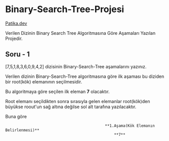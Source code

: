 # Binary-Search-Tree-Projesi

[Patika.dev](https://www.patika.dev/tr)

Verilen Dizinin Binary Search Tree Algoritmasına Göre Aşamaları Yazılan Projedir.

## Soru - 1

[7,5,1,8,3,6,0,9,4,2] dizisinin Binary-Search-Tree aşamalarını yazınız.

Verilen dizinin Binary-Search-Tree algoritmasına göre ilk aşaması bu diziden bir root(kök) elemanının seçilmesidir.

Bu algoritmaya göre seçilen ilk eleman **7** olacaktır.

Root elemanı seçildikten sonra sırasıyla gelen elemanlar root(kök)den büyükse roout'un sağ altına değilse sol alt tarafına yazılacaktır.

Buna göre 

                                                **1.Aşama(Kök Elemanın Belirlenmesi)**
                                                    **7** 